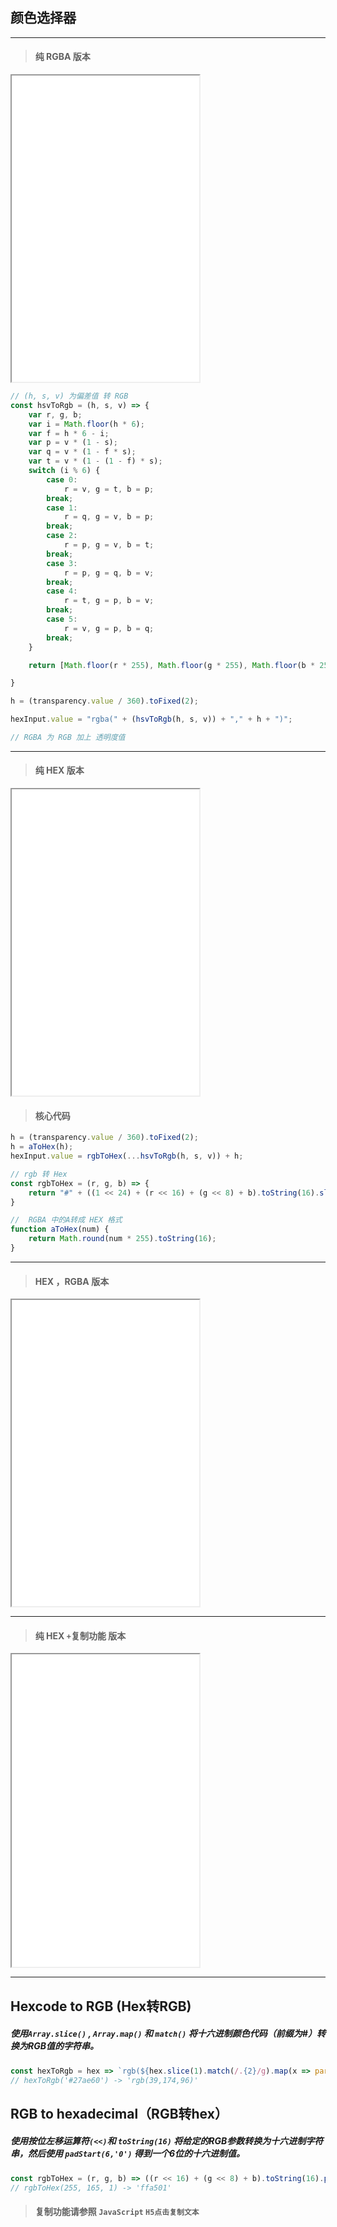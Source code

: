 ## 颜色选择器

<hr>

>#### 纯 RGBA 版本

<iframe src="notes/color2.html" style="height:490px"></iframe >

```javascript
// (h, s, v) 为偏差值 转 RGB
const hsvToRgb = (h, s, v) => {
    var r, g, b;
    var i = Math.floor(h * 6);
    var f = h * 6 - i;
    var p = v * (1 - s);
    var q = v * (1 - f * s);
    var t = v * (1 - (1 - f) * s);
    switch (i % 6) {
        case 0:
            r = v, g = t, b = p;
        break;
        case 1:
            r = q, g = v, b = p;
        break;
        case 2:
            r = p, g = v, b = t;
        break;
        case 3:
            r = p, g = q, b = v;
        break;
        case 4:
            r = t, g = p, b = v;
        break;
        case 5:
            r = v, g = p, b = q;
        break;
    }

    return [Math.floor(r * 255), Math.floor(g * 255), Math.floor(b * 255)];

}
```

```javascript
h = (transparency.value / 360).toFixed(2);

hexInput.value = "rgba(" + (hsvToRgb(h, s, v)) + "," + h + ")";

// RGBA 为 RGB 加上 透明度值
```

<hr>

>#### 纯 HEX 版本

<iframe src="notes/color3.html" style="height:490px"></iframe >

> #### 核心代码
```javascript
h = (transparency.value / 360).toFixed(2);
h = aToHex(h);
hexInput.value = rgbToHex(...hsvToRgb(h, s, v)) + h;
```
```javascript
// rgb 转 Hex
const rgbToHex = (r, g, b) => {
    return "#" + ((1 << 24) + (r << 16) + (g << 8) + b).toString(16).slice(1);
}
```
```javascript
//  RGBA 中的A转成 HEX 格式
function aToHex(num) {
    return Math.round(num * 255).toString(16);
}
```
<hr>

>#### HEX ，RGBA 版本

<iframe src="notes/color.html" style="height:490px"></iframe >

<hr>

>#### 纯 HEX `+`复制功能 版本

<iframe src="notes/color4.html" style="height:500px"></iframe >

---

## Hexcode to RGB (Hex转RGB)

##### 使用`Array.slice()` , `Array.map()` 和 `match()` 将十六进制颜色代码（前缀为#）转换为RGB值的字符串。

```javascript
const hexToRgb = hex => `rgb(${hex.slice(1).match(/.{2}/g).map(x => parseInt(x, 16)).join()})`
// hexToRgb('#27ae60') -> 'rgb(39,174,96)'
```

## RGB to hexadecimal（RGB转hex）

##### 使用按位左移运算符`(<<)`和 `toString(16)` 将给定的RGB参数转换为十六进制字符串，然后使用 `padStart(6,'0')` 得到一个6位的十六进制值。

```javascript
const rgbToHex = (r, g, b) => ((r << 16) + (g << 8) + b).toString(16).padStart(6, '0');
// rgbToHex(255, 165, 1) -> 'ffa501'
```

> #### 复制功能请参照  `JavaScript`  `H5点击复制文本`